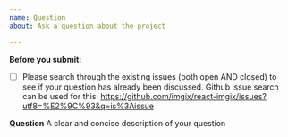 ```yaml
---
name: Question
about: Ask a question about the project

---
```


**Before you submit:**

- [ ] Please search through the existing issues (both open AND closed) to see if your question has already been discussed. Github issue search can be used for this: https://github.com/imgix/react-imgix/issues?utf8=%E2%9C%93&q=is%3Aissue

**Question**
A clear and concise description of your question
